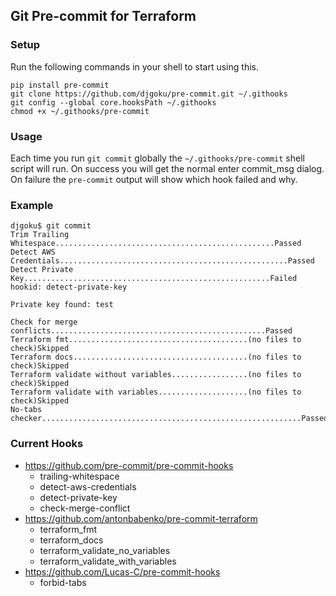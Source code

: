## Git Pre-commit for Terraform

### Setup

Run the following commands in your shell to start using this.

``` shell
pip install pre-commit
git clone https://github.com/djgoku/pre-commit.git ~/.githooks
git config --global core.hooksPath ~/.githooks
chmod +x ~/.githooks/pre-commit
```

### Usage

Each time you run `git commit` globally the `~/.githooks/pre-commit` shell
script will run. On success you will get the normal enter commit_msg dialog. On
failure the `pre-commit` output will show which hook failed and why.

### Example

``` shell
djgoku$ git commit
Trim Trailing Whitespace.................................................Passed
Detect AWS Credentials...................................................Passed
Detect Private Key.......................................................Failed
hookid: detect-private-key

Private key found: test

Check for merge conflicts................................................Passed
Terraform fmt........................................(no files to check)Skipped
Terraform docs.......................................(no files to check)Skipped
Terraform validate without variables.................(no files to check)Skipped
Terraform validate with variables....................(no files to check)Skipped
No-tabs checker..........................................................Passed
```

### Current Hooks

*  https://github.com/pre-commit/pre-commit-hooks
    * trailing-whitespace
    * detect-aws-credentials
    * detect-private-key
    * check-merge-conflict
* https://github.com/antonbabenko/pre-commit-terraform
    * terraform_fmt
    * terraform_docs
    * terraform_validate_no_variables
    * terraform_validate_with_variables
* https://github.com/Lucas-C/pre-commit-hooks
    * forbid-tabs
